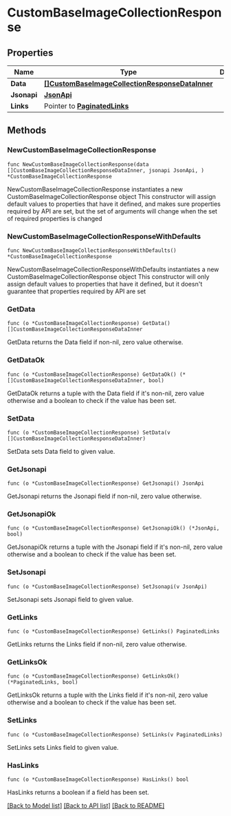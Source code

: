 # CustomBaseImageCollectionResponse

## Properties

Name | Type | Description | Notes
------------ | ------------- | ------------- | -------------
**Data** | [**[]CustomBaseImageCollectionResponseDataInner**](CustomBaseImageCollectionResponseDataInner.md) |  | 
**Jsonapi** | [**JsonApi**](JsonApi.md) |  | 
**Links** | Pointer to [**PaginatedLinks**](PaginatedLinks.md) |  | [optional] 

## Methods

### NewCustomBaseImageCollectionResponse

`func NewCustomBaseImageCollectionResponse(data []CustomBaseImageCollectionResponseDataInner, jsonapi JsonApi, ) *CustomBaseImageCollectionResponse`

NewCustomBaseImageCollectionResponse instantiates a new CustomBaseImageCollectionResponse object
This constructor will assign default values to properties that have it defined,
and makes sure properties required by API are set, but the set of arguments
will change when the set of required properties is changed

### NewCustomBaseImageCollectionResponseWithDefaults

`func NewCustomBaseImageCollectionResponseWithDefaults() *CustomBaseImageCollectionResponse`

NewCustomBaseImageCollectionResponseWithDefaults instantiates a new CustomBaseImageCollectionResponse object
This constructor will only assign default values to properties that have it defined,
but it doesn't guarantee that properties required by API are set

### GetData

`func (o *CustomBaseImageCollectionResponse) GetData() []CustomBaseImageCollectionResponseDataInner`

GetData returns the Data field if non-nil, zero value otherwise.

### GetDataOk

`func (o *CustomBaseImageCollectionResponse) GetDataOk() (*[]CustomBaseImageCollectionResponseDataInner, bool)`

GetDataOk returns a tuple with the Data field if it's non-nil, zero value otherwise
and a boolean to check if the value has been set.

### SetData

`func (o *CustomBaseImageCollectionResponse) SetData(v []CustomBaseImageCollectionResponseDataInner)`

SetData sets Data field to given value.


### GetJsonapi

`func (o *CustomBaseImageCollectionResponse) GetJsonapi() JsonApi`

GetJsonapi returns the Jsonapi field if non-nil, zero value otherwise.

### GetJsonapiOk

`func (o *CustomBaseImageCollectionResponse) GetJsonapiOk() (*JsonApi, bool)`

GetJsonapiOk returns a tuple with the Jsonapi field if it's non-nil, zero value otherwise
and a boolean to check if the value has been set.

### SetJsonapi

`func (o *CustomBaseImageCollectionResponse) SetJsonapi(v JsonApi)`

SetJsonapi sets Jsonapi field to given value.


### GetLinks

`func (o *CustomBaseImageCollectionResponse) GetLinks() PaginatedLinks`

GetLinks returns the Links field if non-nil, zero value otherwise.

### GetLinksOk

`func (o *CustomBaseImageCollectionResponse) GetLinksOk() (*PaginatedLinks, bool)`

GetLinksOk returns a tuple with the Links field if it's non-nil, zero value otherwise
and a boolean to check if the value has been set.

### SetLinks

`func (o *CustomBaseImageCollectionResponse) SetLinks(v PaginatedLinks)`

SetLinks sets Links field to given value.

### HasLinks

`func (o *CustomBaseImageCollectionResponse) HasLinks() bool`

HasLinks returns a boolean if a field has been set.


[[Back to Model list]](../README.md#documentation-for-models) [[Back to API list]](../README.md#documentation-for-api-endpoints) [[Back to README]](../README.md)


